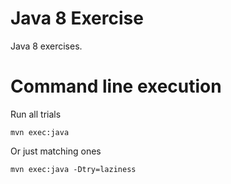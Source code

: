 # Java 8 Exercise

Java 8 exercises.

# Command line execution

Run all trials

    mvn exec:java

Or just matching ones
    
    mvn exec:java -Dtry=laziness